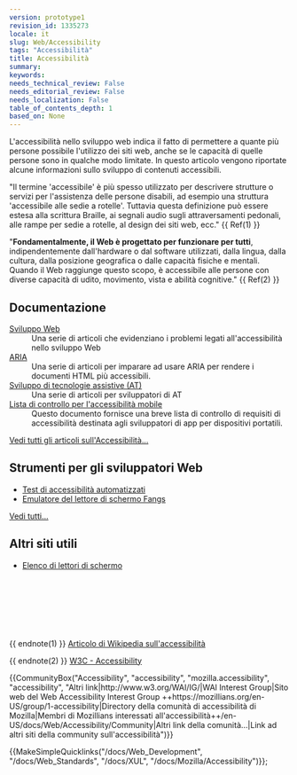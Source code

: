 ```yaml
---
version: prototype1
revision_id: 1335273
locale: it
slug: Web/Accessibility
tags: "Accessibilità"
title: Accessibilità
summary: 
keywords: 
needs_technical_review: False
needs_editorial_review: False
needs_localization: False
table_of_contents_depth: 1
based_on: None
---
```

<p><span class="seoSummary">L'accessibilità nello sviluppo web indica il fatto di permettere a quante più persone possibile l'utilizzo dei siti web, <span class="seoSummary">anche se le capacità di quelle persone sono in qualche modo limitate</span>. In questo articolo vengono riportate alcune informazioni sullo sviluppo di contenuti accessibili</span>.</p>

<p>"Il termine 'accessibile' è più spesso utilizzato per descrivere strutture o servizi per l'assistenza delle persone disabili, ad esempio una struttura 'accessibile alle sedie a rotelle'. Tuttavia questa definizione può essere estesa alla scrittura Braille, ai segnali audio sugli attraversamenti pedonali, alle rampe per sedie a rotelle, al design dei siti web, ecc." {{ Ref(1) }}</p>

<p>"<strong>Fondamentalmente, il Web è progettato per funzionare per tutti</strong>, indipendentemente dall'hardware o dal software utilizzati, dalla lingua, dalla cultura, dalla posizione geografica o dalle capacità fisiche e mentali. Quando il Web raggiunge questo scopo, è accessibile alle persone con diverse capacità di udito, movimento, vista e abilità cognitive." {{ Ref(2) }}</p>

<div class="cleared topicpage-table">
<div class="section">
<h2 class="Documentation" id="Documentation" name="Documentation">Documentazione</h2>

<dl>
 <dt><a href="/docs/Accessibility/Web_Development" title="Accessibility Web Development">Sviluppo Web</a></dt>
 <dd>Una serie di articoli che evidenziano i problemi legati all'accessibilità nello sviluppo Web</dd>
 <dt><a href="/docs/Accessibility/ARIA" title="/en-US/docs/Accessibility/ARIA">ARIA</a></dt>
 <dd>Una serie di articoli per imparare ad usare ARIA per rendere i documenti HTML più accessibili.</dd>
 <dt><a href="/docs/Accessibility/AT_Development" title="AT Development">Sviluppo di tecnologie assistive (AT)</a></dt>
 <dd>Una serie di articoli per sviluppatori di AT</dd>
 <dt><a href="https://developer.mozilla.org/en-US/docs/Web/Accessibility/Mobile_accessibility_checklist">Lista di controllo per l'accessibilità mobile</a></dt>
 <dd>Questo documento fornisce una breve lista di controllo di requisiti di accessibilità destinata agli sviluppatori di app per dispositivi portatili.</dd>
</dl>

<p><span class="alllinks"><a href="/docs/tag/Accessibility" title="/en-US/docs/tag/Accessibility">Vedi tutti gli articoli sull'Accessibilità...</a></span></p>
</div>

<div class="section">
<h2 class="Tools" id="Tools" name="Tools">Strumenti per gli sviluppatori Web</h2>

<ul>
 <li><a class="external" href="http://www-archive.mozilla.org/quality/embed/plans/accessibility/nsIAccessibleTestPlan.html" title="http://www-archive.mozilla.org/quality/embed/plans/accessibility/nsIAccessibleTestPlan.html">Test di accessibilità automatizzati</a></li>
 <li><a class="external" href="http://www.standards-schmandards.com/index.php?show/fangs">Emulatore del lettore di schermo Fangs</a></li>
</ul>

<p><span class="alllinks"><a href="/docs/tag/Accessibility:Tools" title="en-US/docs/tag/Accessibility:Tools">Vedi tutti...</a></span></p>

<h2 class="Tools" id="Tools" name="Tools">Altri siti utili</h2>

<ul>
 <li><a class="external" href="https://support.mozilla.org/kb/accessibility-features-firefox-make-firefox-and-we">Elenco di lettori di schermo</a></li>
</ul>

<p>&nbsp;</p>
</div>
&nbsp;

<p><br />
 &nbsp;</p>
</div>

<p>{{ endnote(1) }} <a class="external" href="http://en.wikipedia.org/wiki/Accessibility">Articolo di Wikipedia sull'accessibilità</a></p>

<p>{{ endnote(2) }} <a href="http://www.w3.org/standards/webdesign/accessibility" title="http://www.w3.org/standards/webdesign/accessibility">W3C - Accessibility</a></p>

<p>{{CommunityBox("Accessibility", "accessibility", "mozilla.accessibility", "accessibility", "Altri link|http://www.w3.org/WAI/IG/|WAI Interest Group|Sito web del Web Accessibility Interest Group ++https://mozillians.org/en-US/group/1-accessibility|Directory della comunità di accessibilità di Mozilla|Membri di Mozillians interessati all'accessibilità++/en-US/docs/Web/Accessibility/Community|Altri link della comunità...|Link ad altri siti della community sull'accessibilità")}}</p>

<p>{{MakeSimpleQuicklinks("/docs/Web_Development", "/docs/Web_Standards", "/docs/XUL", "/docs/Mozilla/Accessibility")}};</p>

